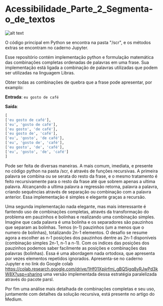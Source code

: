 # Acessibilidade_Parte_2_Segmenta-o_de_textos
![alt text](https://zenodo.org/badge/303207712.svg)

O código principal em Python se encontra na pasta "/scr", e os métodos extras se encontram no caderno Jupyter.

Esse repositório contém implementação python e formulação matemática das combinações completas ordenadas de palavras em uma frase. Sua implementação está ligada a combinação de palavras utilizadas que podem ser utilizadas na linguagem Libras.

Obter todas as combinações de quebra que a frase pode apresentar, por examplo:

**Entrada**: `eu gosto de café`

**Saída**: 

```python
[
['eu gosto de café'],
['eu', 'gosto de café'],
['eu gosto', 'de café'],
['eu gosto de', 'café'],
['eu', 'gosto', 'de café'],
['eu', 'gosto de', 'café'],
['eu gosto', 'de', 'café'],
['eu', 'gosto', 'de', 'café']
]
```
Pode ser feita de diversas maneiras. A mais comum, imediata, e presente no código python na pasta /scr, é através de funções recursivas. A primeira palavra se combina ou se serata do resto da frase, e o mesmo tratamento é feito recursivamente para o resto da frase até que sobrem apenas a ultima palavra. Alcançando a ultima palavra a regressão retorna, palavra a palavra, criando sequências através de separação ou combinação com a palavra anterior. Essa implementação é simples e elegante graças a recursão.

Uma segunda implementação nada elegante, mas mais interessante é fantendo uso de combinações completas, através da transformação do problema em pauzinhos e bolinhas e realizando uma combinação simples. Imagine que cada palavra é uma bolinha e os separadores são pauzinhos que separam as bolinhas. Temos (n-1) pauzinhos (um a menos que o numero de bolinhas), totalizando 2n-1 elementos. O desafio se resume agora a escolher as n-1 posições dos pauzinhos dentre as 2n-1 disponíveis (combinação simples 2n-1, n-1 a n-1). Com os indices das posições dos pauzinhos podemos saber facilmente as posições e combinações das palavras (bolinhas). Essa é uma abordagem nada ortodoxa, que apresenta por vezes elementos repetidos ignorados. Apresenta-se no caderno Jupyter e no link do Google colab https://colab.research.google.com/drive/1Hf01Xpjirfmj_gBQ5igq8yRJwPd3kW8X?usp=sharing uma versão implementada dessa estratégia paralelizada através do pacote parsl.

Por fim uma análise mais detalhada de combinações completas e seu uso, juntamente com detalhes da solução recursiva, está presente no artigo do Medium.
